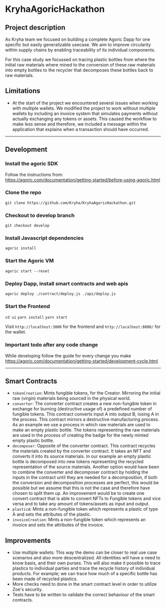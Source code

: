 # KryhaAgoricHackathon

## Project description
As Kryha team we focused on building a complete Agoric Dapp for one specific but easily generalizable usecase. We aim to improve circularity within supply chains by enabling traceability of its individual components.

For this case study we focussed on tracing plastic bottles from where the initial raw materials where mined to the conversion of these raw materials into empty bottles to the recycler that decomposes these bottles back to raw materials.

## Limitations
- At the start of the project we encountered several issues when working with multiple wallets. We modified the project to work without multiple wallets by including an invoice system that simulates payments without actually exchanging any tokens or assets. This caused the workflow to make less sense and therefore, we included a message within the application that explains when a transaction should have occurred.

---

## Development

### Install the agoric SDK
Follow the instructions from:  
https://agoric.com/documentation/getting-started/before-using-agoric.html

### Clone the repo
```git clone https://github.com/Kryha/KryhaAgoricHackathon.git```

### Checkout to develop branch
```git checkout develop```

### Install Javascript dependencies
```agoric install```

### Start the Agoric VM 
```agoric start --reset```

### Deploy Dapp, install smart contracts and web apis
```agoric deploy ./contract/deploy.js ./api/deploy.js```

### Start the Frontend
```cd ui```
```yarn install```
```yarn start```

Visit ```http://localhost:3000``` for the frontend and ```http://localhost:8000/``` for the wallet.

### Important todo after any code change
While developing follow the guide for every change you make
https://agoric.com/documentation/getting-started/development-cycle.html

---

## Smart Contracts
- ```tokenCreation```: Mints fungible tokens, for the Creator. Mirroring the initial raw (virgin) materials being sourced in the physical world.
- ```converter```: The converter contract creates a new non-fungible token in exchange for burning (destructive usage of) a predefined number of fungible tokens. This contract converts input A into output B, losing A in the process. This contract mirrors a destructive manufacturing process. As an example we use a process in which raw materials are used to make an empty plastic bottle. The tokens representing the raw materials are used in the process of creating the badge for the newly minted empty plastic bottle.
- ```decomposer```: Opposite of the converter contract. This contract recycles the materials created by the converter contract. It takes an NFT and converts it into its source materials. In our example an empty plastic bottle is decomposed into new tokens representing the recycled representation of the source materials. Another option would have been to combine the converter and decomposer contract by holding the inputs in the contract until they are needed for a decomposition, if both the conversion and decomposition processes are perfect, this would be possible but we assume that this is not the case and therefore have chosen to split them up. An improvement would be to create one convert contract that is able to convert NFTs to Fungible tokens and vice versa and to take any amount of tokens/assets as input and output.
- ```plasticA```: Mints a non-fungible token which represents a plastic of type A and sets the attributes of the plastic.
- ```invoiceCreation```: Mints a non-fungible token which represents an invoice and sets the attributes of the invoice.

## Improvements
- Use multiple wallets: This way the demo can be closer to real use case scenarios and also more descentralized. All identities will have a need to know basis, and their own purses. This will also make it possible to trace plastics to individual parties and trace the recycle history of individual products. For example; we can trace how much of a specific bottle has been made of recycled plastics.
- More checks need to done in the smart contract level in order to utilize Zoe's security.
- Tests have to be written to validate the correct behaviour of the smart contracts.
